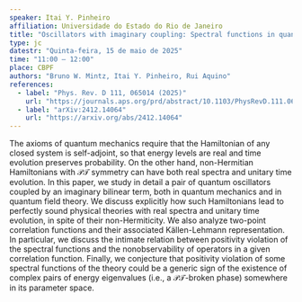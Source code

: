 ```yaml
---
speaker: Itai Y. Pinheiro
affiliation: Universidade do Estado do Rio de Janeiro
title: "Oscillators with imaginary coupling: Spectral functions in quantum mechanics and quantum field theory"
type: jc
datestr: "Quinta-feira, 15 de maio de 2025"
time: "11:00 – 12:00"
place: CBPF
authors: "Bruno W. Mintz, Itai Y. Pinheiro, Rui Aquino"
references:
  - label: "Phys. Rev. D 111, 065014 (2025)"
    url: "https://journals.aps.org/prd/abstract/10.1103/PhysRevD.111.065014"
  - label: "arXiv:2412.14064"
    url: "https://arxiv.org/abs/2412.14064"
---
```


The axioms of quantum mechanics require that the Hamiltonian of any closed system is self-adjoint, so that energy levels are real and time evolution preserves probability. On the other hand, non-Hermitian Hamiltonians with 𝒫𝒯 symmetry can have both real spectra and unitary time evolution. In this paper, we study in detail a pair of quantum oscillators coupled by an imaginary bilinear term, both in quantum mechanics and in quantum field theory. We discuss explicitly how such Hamiltonians lead to perfectly sound physical theories with real spectra and unitary time evolution, in spite of their non-Hermiticity. We also analyze two-point correlation functions and their associated Källen-Lehmann representation. In particular, we discuss the intimate relation between positivity violation of the spectral functions and the nonobservability of operators in a given correlation function. Finally, we conjecture that positivity violation of some spectral functions of the theory could be a generic sign of the existence of complex pairs of energy eigenvalues (i.e., a 𝒫𝒯-broken phase) somewhere in its parameter space.
